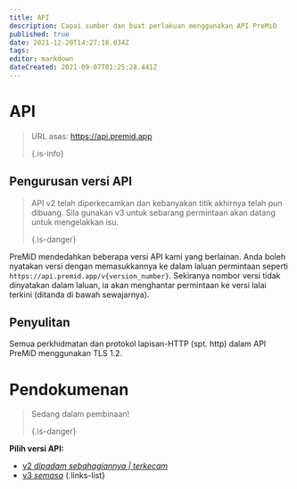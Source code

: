 ```yaml
---
title: API
description: Capai sumber dan buat perlakuan menggunakan API PreMiD
published: true
date: 2021-12-20T14:27:18.034Z
tags:
editor: markdown
dateCreated: 2021-09-07T01:25:28.441Z
---
```


# API

> URL asas: https://api.premid.app 
> 
> {.is-info}

## Pengurusan versi API
> API v2 telah diperkecamkan dan kebanyakan titik akhirnya telah pun dibuang. Sila gunakan v3 untuk sebarang permintaan akan datang untuk mengelakkan isu. 
> 
> {.is-danger}

PreMiD mendedahkan beberapa versi API kami yang berlainan. Anda boleh nyatakan versi dengan memasukkannya ke dalam laluan permintaan seperti `https://api.premid.app/v{version_number}`. Sekiranya nombor versi tidak dinyatakan dalam laluan, ia akan menghantar permintaan ke versi lalai terkini (ditanda di bawah sewajarnya).

## Penyulitan

Semua perkhidmatan dan protokol lapisan-HTTP (spt. http) dalam API PreMiD menggunakan TLS 1.2.

# Pendokumenan
> Sedang dalam pembinaan! 
> 
> {.is-danger}

**Pilih versi API:**
- [v2 *dipadam sebahagiannya | terkecam*](/dev/api/v2)
- [v3 *semasa*](/dev/api/v3)
{.links-list}
